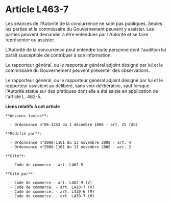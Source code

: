 # Article L463-7

Les séances de l'Autorité de la concurrence ne sont pas publiques. Seules les parties et le commissaire du Gouvernement
peuvent y assister. Les parties peuvent demander à être entendues par l'Autorité et se faire représenter ou assister.

L'Autorité de la concurrence peut entendre toute personne dont l'audition lui paraît susceptible de contribuer à son
information. 

Le rapporteur général, ou le rapporteur général adjoint désigné par lui et le commissaire du Gouvernement peuvent présenter
des observations. 

Le rapporteur général, ou le rapporteur général adjoint désigné par lui et le rapporteur assistent au délibéré, sans voix
délibérative, sauf lorsque l'Autorité statue sur des pratiques dont elle a été saisie en application de l'article L. 462-5.

**Liens relatifs à cet article**

	**Anciens textes**:

	  - Ordonnance n°86-1243 du 1 décembre 1986 - art. 25 (Ab)

	**Modifié par**:

	  - Ordonnance n°2008-1161 du 13 novembre 2008 - art. 4
	  - Ordonnance n°2008-1161 du 13 novembre 2008 - art. 2

	**Cite**:

	  - Code de commerce - art. L462-5

	**Cité par**:

	  - Code de commerce - art. L462-9 (V)
	  - Code de commerce. - art. L420-7 (V)
	  - Code de commerce. - art. L430-6 (M)
	  - Code de commerce. - art. L430-7 (M)

